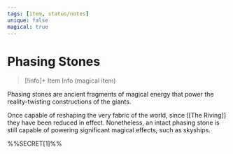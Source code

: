 ```yaml
---
tags: [item, status/notes]
unique: false
magical: true
---
```

# Phasing Stones
>[!info]+ Item Info
>(magical item)


Phasing stones are ancient fragments of magical energy that power the reality-twisting constructions of the giants. 

Once capable of reshaping the very fabric of the world, since [[The Riving]] they have been reduced in effect. Nonetheless, an intact phasing stone is still capable of powering significant magical effects, such as skyships.

%%SECRET[1]%%